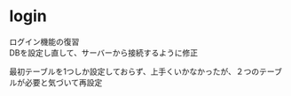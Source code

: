 # login

ログイン機能の復習<br>
DBを設定し直して、サーバーから接続するように修正<br>

最初テーブルを1つしか設定しておらず、上手くいかなかったが、２つのテーブルが必要と気づいて再設定
